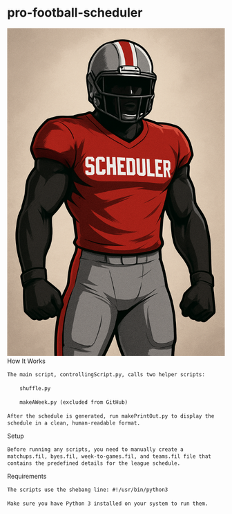 # pro-football-scheduler
![Football Player](images/player.png)
How It Works

    The main script, controllingScript.py, calls two helper scripts:

        shuffle.py

        makeAWeek.py (excluded from GitHub)

    After the schedule is generated, run makePrintOut.py to display the schedule in a clean, human-readable format.

Setup

    Before running any scripts, you need to manually create a matchups.fil, byes.fil, week-to-games.fil, and teams.fil file that contains the predefined details for the league schedule.

Requirements

    The scripts use the shebang line: #!/usr/bin/python3

    Make sure you have Python 3 installed on your system to run them.
